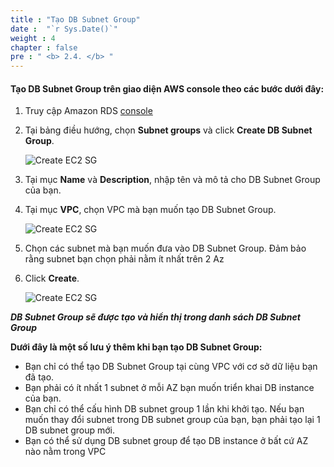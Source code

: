 ```yaml
---
title : "Tạo DB Subnet Group"
date :  "`r Sys.Date()`" 
weight : 4
chapter : false
pre : " <b> 2.4. </b> "
---
```



#### Tạo DB Subnet Group trên giao diện AWS console theo các bước dưới đây:

1. Truy cập Amazon RDS [console](https://console.aws.amazon.com/rds/)
2. Tại bảng điều hướng, chọn **Subnet groups** và click **Create DB Subnet Group**.

    ![Create EC2 SG](/images/preparation/4/1.png)

3. Tại mục **Name** và **Description**, nhập tên và mô tả cho DB Subnet Group của bạn.
4. Tại mục **VPC**, chọn VPC mà bạn muốn tạo DB Subnet Group.

    ![Create EC2 SG](/images/preparation/4/2.png)

5. Chọn các subnet mà bạn muốn đưa vào DB Subnet Group. Đảm bảo rằng subnet bạn chọn phải nằm ít nhất trên 2 Az
6. Click **Create**.

    ![Create EC2 SG](/images/preparation/4/3.png)

***DB Subnet Group sẽ được tạo và hiển thị trong danh sách DB Subnet Group***

**Dưới đây là một số lưu ý thêm khi bạn tạo DB Subnet Group:**
- Bạn chỉ có thể tạo DB Subnet Group tại cùng VPC với cơ sở dữ liệu bạn đã tạo.
- Bạn phải có ít nhất 1 subnet ở mỗi AZ bạn muốn triển khai DB instance của bạn. 
- Bạn chỉ có thể cấu hình DB subnet group 1 lần khi khởi tạo. Nếu bạn muốn thay đổi subnet trong DB subnet group của bạn, bạn phải tạo lại 1 DB subnet group mới.
- Bạn có thể sử dụng DB subnet group để tạo DB instance ở bất cứ AZ nào nằm trong VPC